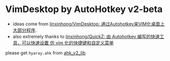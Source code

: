 # VimDesktop by AutoHotkey v2-beta
- ideas come from [linxinhong/VimDesktop: 通过Autohotkey来VIM化桌面上大部分程序](https://gitee.com/linxinhong/VimDesktop).
- also extremely thanks to [linxinhong/QuickZ: 由 Autohotkey 编写的快速工具，可以快速设置 仿 vim 化的快捷键和自定义菜单](https://gitee.com/linxinhong/QuickZ)

please get `hyaray.ahk` from [ahk_v2_lib](https://github.com/hyaray/ahk_v2_lib)
